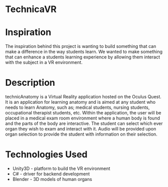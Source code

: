 # TechnicaVR

# Inspiration
The inspiration behind this project is wanting to build something that can make a difference in the way students learn. We wanted to make something that can enhance a students learning experience by allowing them interact with the subject in a VR environment.

# Description
technicAnatomy is a Virtual Reality application hosted on the Oculus Quest. It is an application for learning anatomy and is aimed at any student who needs to learn Anatomy, such as; medical students, nursing students, occupational therapist students, etc. Within the application, the user will be placed in a medical exam room environment where a human body is found and the parts of the body are interactive. The student can select which ever organ they wish to exam and interact with it. Audio will be provided upon organ selection to provide the student with information on their selection.

# Technologies Used
* Unity3D - platform to build the VR environment
* C# - driver for backend development
* Blender - 3D models of human organs
